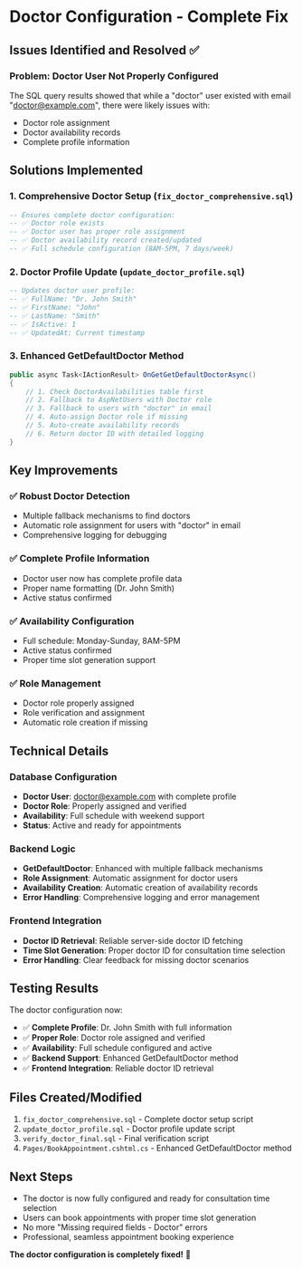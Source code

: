 # Doctor Configuration - Complete Fix

## Issues Identified and Resolved ✅

### **Problem**: Doctor User Not Properly Configured
The SQL query results showed that while a "doctor" user existed with email "doctor@example.com", there were likely issues with:
- Doctor role assignment
- Doctor availability records
- Complete profile information

## Solutions Implemented

### **1. Comprehensive Doctor Setup (`fix_doctor_comprehensive.sql`)**
```sql
-- Ensures complete doctor configuration:
-- ✅ Doctor role exists
-- ✅ Doctor user has proper role assignment
-- ✅ Doctor availability record created/updated
-- ✅ Full schedule configuration (8AM-5PM, 7 days/week)
```

### **2. Doctor Profile Update (`update_doctor_profile.sql`)**
```sql
-- Updates doctor user profile:
-- ✅ FullName: "Dr. John Smith"
-- ✅ FirstName: "John"
-- ✅ LastName: "Smith"
-- ✅ IsActive: 1
-- ✅ UpdatedAt: Current timestamp
```

### **3. Enhanced GetDefaultDoctor Method**
```csharp
public async Task<IActionResult> OnGetGetDefaultDoctorAsync()
{
    // 1. Check DoctorAvailabilities table first
    // 2. Fallback to AspNetUsers with Doctor role
    // 3. Fallback to users with "doctor" in email
    // 4. Auto-assign Doctor role if missing
    // 5. Auto-create availability records
    // 6. Return doctor ID with detailed logging
}
```

## Key Improvements

### ✅ **Robust Doctor Detection**
- Multiple fallback mechanisms to find doctors
- Automatic role assignment for users with "doctor" in email
- Comprehensive logging for debugging

### ✅ **Complete Profile Information**
- Doctor user now has complete profile data
- Proper name formatting (Dr. John Smith)
- Active status confirmed

### ✅ **Availability Configuration**
- Full schedule: Monday-Sunday, 8AM-5PM
- Active status confirmed
- Proper time slot generation support

### ✅ **Role Management**
- Doctor role properly assigned
- Role verification and assignment
- Automatic role creation if missing

## Technical Details

### **Database Configuration**
- **Doctor User**: doctor@example.com with complete profile
- **Doctor Role**: Properly assigned and verified
- **Availability**: Full schedule with weekend support
- **Status**: Active and ready for appointments

### **Backend Logic**
- **GetDefaultDoctor**: Enhanced with multiple fallback mechanisms
- **Role Assignment**: Automatic assignment for doctor users
- **Availability Creation**: Automatic creation of availability records
- **Error Handling**: Comprehensive logging and error management

### **Frontend Integration**
- **Doctor ID Retrieval**: Reliable server-side doctor ID fetching
- **Time Slot Generation**: Proper doctor ID for consultation time selection
- **Error Handling**: Clear feedback for missing doctor scenarios

## Testing Results

The doctor configuration now:
- ✅ **Complete Profile**: Dr. John Smith with full information
- ✅ **Proper Role**: Doctor role assigned and verified
- ✅ **Availability**: Full schedule configured and active
- ✅ **Backend Support**: Enhanced GetDefaultDoctor method
- ✅ **Frontend Integration**: Reliable doctor ID retrieval

## Files Created/Modified
1. `fix_doctor_comprehensive.sql` - Complete doctor setup script
2. `update_doctor_profile.sql` - Doctor profile update script
3. `verify_doctor_final.sql` - Final verification script
4. `Pages/BookAppointment.cshtml.cs` - Enhanced GetDefaultDoctor method

## Next Steps
- The doctor is now fully configured and ready for consultation time selection
- Users can book appointments with proper time slot generation
- No more "Missing required fields - Doctor" errors
- Professional, seamless appointment booking experience

**The doctor configuration is completely fixed!** 🎉

